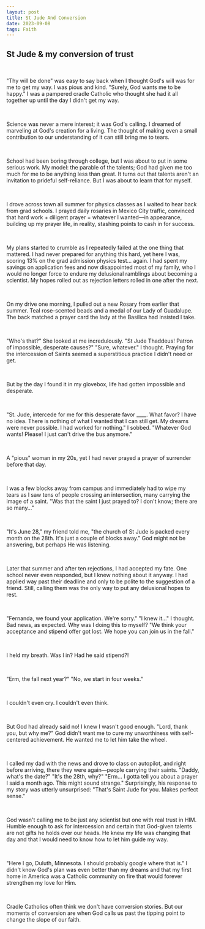 ```yaml
---
layout: post
title: St Jude And Conversion
date: 2023-09-08 
tags: Faith
---
```


## St Jude & my conversion of trust

<br>

"Thy will be done" was easy to say back when I thought God's will was for me to get my way. I was pious and kind. 
"Surely, God wants me to be happy." I was a pampered cradle Catholic who thought she had it all together up until the day I didn't get my way. 

<br>

Science was never a mere interest; it was God's calling. I dreamed of marveling at God's creation for a living. 
The thought of making even a small contribution to our understanding of it can still bring me to tears.

<br>

School had been boring through college, but I was about to put in some serious work. My model: the parable of the 
talents; God had given me too much for me to be anything less than great. 
It turns out that talents aren't an invitation to prideful self-reliance. But I was about to learn that for myself.

<br>

I drove across town all summer for physics classes as I waited to hear back from grad schools. 
I prayed daily rosaries in Mexico City traffic, convinced that hard work + diligent prayer = whatever I wanted—in appearance, 
building up my prayer life, in reality, stashing points to cash in for success. 

<br>

My plans started to crumble as I repeatedly failed at the one thing that mattered. 
I had never prepared for anything this hard, yet here I was, scoring 13% on the grad admission physics test… again. 
I had spent my savings on application fees and now disappointed most of my family, who I would no longer force to endure my delusional 
ramblings about becoming a scientist. My hopes rolled out as rejection letters rolled in one after the next.

<br>

On my drive one morning, I pulled out a new Rosary from earlier that summer. 
Teal rose-scented beads and a medal of our Lady of Guadalupe. 
The back matched a prayer card the lady at the Basilica had insisted I take. 

<br>

"Who's that?" She looked at me incredulously. "St Jude Thaddeus! Patron of impossible, desperate causes?" 
"Sure, whatever." I thought. Praying for the intercession of Saints seemed a superstitious practice I didn't need or get. 

<br>

But by the day I found it in my glovebox, life had gotten impossible and desperate. 

<br>

"St. Jude, intercede for me for this desperate favor ____. What favor? I have no idea. 
There is nothing of what I wanted that I can still get. My dreams were never possible. 
I had worked for nothing." I sobbed. "Whatever God wants! Please! I just can't drive the bus anymore." 

<br>

A "pious" woman in my 20s, yet I had never prayed a prayer of surrender before that day. 

<br>

I was a few blocks away from campus and immediately had to wipe my tears as I saw tens of people crossing an intersection, 
many carrying the image of a saint. "Was that the saint I just prayed to? I don't know; there are so many…"

<br>

"It's June 28," my friend told me, "the church of St Jude is packed every month on the 28th. 
It's just a couple of blocks away." God might not be answering, but perhaps He was listening.

<br>

Later that summer and after ten rejections, I had accepted my fate. 
One school never even responded, but I knew nothing about it anyway. 
I had applied way past their deadline and only to be polite to the suggestion of a friend. 
Still, calling them was the only way to put any delusional hopes to rest. 

<br>

"Fernanda, we found your application. We're sorry."
"I knew it…" I thought. Bad news, as expected. Why was I doing this to myself?
"We think your acceptance and stipend offer got lost. We hope you can join us in the fall." 

<br>

I held my breath. Was I in? Had he said stipend?!

<br>

"Erm, the fall next year?" 
"No, we start in four weeks."

<br>

I couldn't even cry. I couldn't even think. 

<br>

But God had already said no! I knew I wasn't good enough. "Lord, thank you, but why me?" 
God didn't want me to cure my unworthiness with self-centered achievement. He wanted me to let him take the wheel.

<br>

I called my dad with the news and drove to class on autopilot, and right before arriving, there they were again—people carrying their saints. 
"Daddy, what's the date?" 
"It's the 28th, why?" 
"Erm... I gotta tell you about a prayer I said a month ago. This might sound strange." 
Surprisingly, his response to my story was utterly unsurprised: "That's Saint Jude for you. Makes perfect sense." 

<br>

God wasn't calling me to be just any scientist but one with real trust in HIM. 
Humble enough to ask for intercession and certain that God-given talents are not gifts he holds over our heads. 
He knew my life was changing that day and that I would need to know how to let him guide my way. 

<br>

"Here I go, Duluth, Minnesota. I should probably google where that is." 
I didn't know God's plan was even better than my dreams and that my first home in America was a Catholic community 
on fire that would forever strengthen my love for Him.

<br>

Cradle Catholics often think we don't have conversion stories. 
But our moments of conversion are when God calls us past the tipping point to change the slope of our faith.

